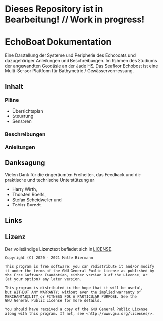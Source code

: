 Dieses Repository ist in Bearbeitung! // Work in progress!
===
# EchoBoat Dokumentation
Eine Darstellung der Systeme und Peripherie des Echoboats und dazugehöriger Anleitungen und Beschreibungen. Im Rahmen des Studiums der angewandten Geodäsie an der Jade HS.
Das Seafloor Echoboat ist eine Multi-Sensor Plattform für Bathymetrie / Gewässervermessung.
## Inhalt
### Pläne
- Übersichtsplan
- Steuerung
- Sensoren
### Beschreibungen
### Anleitungen
## Danksagung
Vielen Dank für die eingeräumten Freiheiten, das Feedback und die praktische und technische Unterstützung an 
- Harry Wirth,
- Thorsten Roelfs, 
- Stefan Scheidweiler und 
- Tobias Berndt. 

## Links
## Lizenz
Der vollständige Lizenztext befindet sich in [LICENSE][1].
```
Copyright (C) 2020 - 2021 Malte Biermann

This program is free software: you can redistribute it and/or modify
it under the terms of the GNU General Public License as published by
the Free Software Foundation, either version 3 of the License, or
(at your option) any later version.

This program is distributed in the hope that it will be useful,
but WITHOUT ANY WARRANTY; without even the implied warranty of
MERCHANTABILITY or FITNESS FOR A PARTICULAR PURPOSE. See the
GNU General Public License for more details.

You should have received a copy of the GNU General Public License
along with this program. If not, see <http://www.gnu.org/licenses/>.
```
[1]: https://github.com/MalteBiermann/EchoBoat/LICENSE